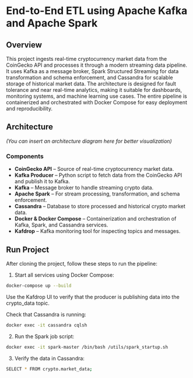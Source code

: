 # End-to-End ETL using Apache Kafka and Apache Spark

## Overview 
This project ingests real-time cryptocurrency market data from the CoinGecko API and processes it through a modern streaming data pipeline. It uses Kafka as a message broker, Spark Structured Streaming for data transformation and schema enforcement, and Cassandra for scalable storage of historical market data. The architecture is designed for fault tolerance and near real-time analytics, making it suitable for dashboards, monitoring systems, and machine learning use cases. The entire pipeline is containerized and orchestrated with Docker Compose for easy deployment and reproducibility.

## Architecture 
*(You can insert an architecture diagram here for better visualization)*

### Components

- **CoinGecko API** – Source of real-time cryptocurrency market data.  
- **Kafka Producer** – Python script to fetch data from the CoinGecko API and publish it to Kafka.  
- **Kafka** – Message broker to handle streaming crypto data.  
- **Apache Spark** – For stream processing, transformation, and schema enforcement.  
- **Cassandra** – Database to store processed and historical crypto market data.  
- **Docker & Docker Compose** – Containerization and orchestration of Kafka, Spark, and Cassandra services.  
- **Kafdrop** – Kafka monitoring tool for inspecting topics and messages.

## Run Project

After cloning the project, follow these steps to run the pipeline:

1. Start all services using Docker Compose:

```bash
docker-compose up --build
```
Use the Kafdrop UI to verify that the producer is publishing data into the crypto_data topic.

Check that Cassandra is running:

```bash
docker exec -it cassandra cqlsh 
```

2. Run the Spark job script:

```bash
docker exec -it spark-master /bin/bash /utils/spark_startup.sh 
```

3. Verify the data in Cassandra:

```bash
SELECT * FROM crypto.market_data;
```